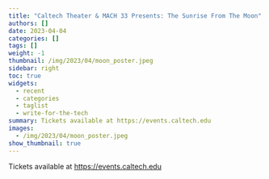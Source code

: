 ```yaml
---
title: "Caltech Theater & MACH 33 Presents: The Sunrise From The Moon"
authors: []
date: 2023-04-04
categories: []
tags: []
weight: -1
thumbnail: /img/2023/04/moon_poster.jpeg
sidebar: right
toc: true
widgets:
  - recent
  - categories
  - taglist
  - write-for-the-tech
summary: Tickets available at https://events.caltech.edu
images:
  - /img/2023/04/moon_poster.jpeg
show_thumbnail: true
---
```


Tickets available at https://events.caltech.edu